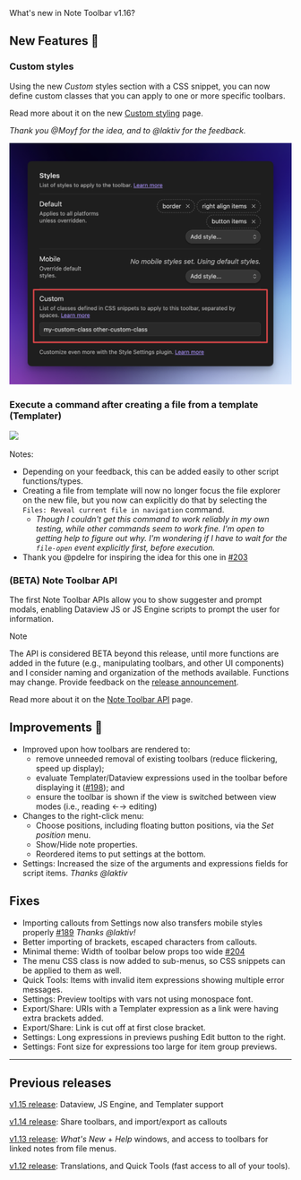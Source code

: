 What's new in Note Toolbar v1.16?

## New Features 🎉

### Custom styles

Using the new _Custom_ styles section with a CSS snippet, you can now define custom classes that you can apply to one or more specific toolbars.

Read more about it on the new [Custom styling](https://github.com/chrisgurney/obsidian-note-toolbar/wiki/Custom-styling) page.

_Thank you @Moyf for the idea, and to @laktiv for the feedback._

<img src="https://raw.githubusercontent.com/chrisgurney/obsidian-note-toolbar/master/docs/images/styles_settings_custom.png" width="700"/>

### Execute a command after creating a file from a template (Templater)

<img src="https://github.com/user-attachments/assets/7ae7628f-24e6-4721-9f31-2a3b6fb008d0" width="700"/>

Notes:

- Depending on your feedback, this can be added easily to other script functions/types.
- Creating a file from template will now no longer focus the file explorer on the new file, but you now can explicitly do that by selecting the `Files: Reveal current file in navigation` command.
  - _Though I couldn't get this command to work reliably in my own testing, while other commands seem to work fine. I'm open to getting help to figure out why. I'm wondering if I have to wait for the `file-open` event explicitly first, before execution._
- Thank you @pdelre for inspiring the idea for this one in [#203](https://github.com/chrisgurney/obsidian-note-toolbar/discussions/203)

### (BETA) Note Toolbar API

The first Note Toolbar APIs allow you to show suggester and prompt modals, enabling Dataview JS or JS Engine scripts to prompt the user for information.

>[!note]
> The API is considered BETA beyond this release, until more functions are added in the future (e.g., manipulating toolbars, and other UI components) and I consider naming and organization of the methods available. Functions may change. Provide feedback on the [release announcement](https://github.com/chrisgurney/obsidian-note-toolbar/discussions/207).

Read more about it on the [Note Toolbar API](https://github.com/chrisgurney/obsidian-note-toolbar/wiki/Note-Toolbar-API) page.

## Improvements 🚀

- Improved upon how toolbars are rendered to:
  - remove unneeded removal of existing toolbars (reduce flickering, speed up display);
  - evaluate Templater/Dataview expressions used in the toolbar before displaying it ([#198](https://github.com/chrisgurney/obsidian-note-toolbar/issues/198)); and
  - ensure the toolbar is shown if the view is switched between view modes (i.e., reading ←→ editing)
- Changes to the right-click menu:
  - Choose positions, including floating button positions, via the _Set position_ menu.
  - Show/Hide note properties.
  - Reordered items to put settings at the bottom.
- Settings: Increased the size of the arguments and expressions fields for script items. _Thanks @laktiv_

## Fixes

- Importing callouts from Settings now also transfers mobile styles properly [#189](https://github.com/chrisgurney/obsidian-note-toolbar/issues/189) _Thanks @laktiv!_
- Better importing of brackets, escaped characters from callouts.
- Minimal theme: Width of toolbar below props too wide [#204](https://github.com/chrisgurney/obsidian-note-toolbar/issues/204)
- The menu CSS class is now added to sub-menus, so CSS snippets can be applied to them as well.
- Quick Tools: Items with invalid item expressions showing multiple error messages.
- Settings: Preview tooltips with vars not using monospace font.
- Export/Share: URIs with a Templater expression as a link were having extra brackets added.
- Export/Share: Link is cut off at first close bracket.
- Settings: Long expressions in previews pushing Edit button to the right.
- Settings: Font size for expressions too large for item group previews.

---

## Previous releases

[v1.15 release](https://github.com/chrisgurney/obsidian-note-toolbar/releases/tag/1.15.0): Dataview, JS Engine, and Templater support

[v1.14 release](https://github.com/chrisgurney/obsidian-note-toolbar/releases/tag/1.14.0): Share toolbars, and import/export as callouts

[v1.13 release](https://github.com/chrisgurney/obsidian-note-toolbar/releases/tag/1.13): _What's New_ + _Help_ windows, and access to toolbars for linked notes from file menus.

[v1.12 release](https://github.com/chrisgurney/obsidian-note-toolbar/releases/tag/1.12.1): Translations, and Quick Tools (fast access to all of your tools).